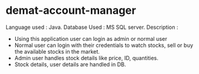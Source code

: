 # demat-account-manager
Language used : Java.
Database Used : MS SQL server.
Description : 
  - Using this application user can login as admin or normal user
  - Normal user can login with their credentials to watch stocks, sell or buy the available stocks in the market.
  - Admin user handles stock details like price, ID, quantities.
  - Stock details, user details are handled in DB.
